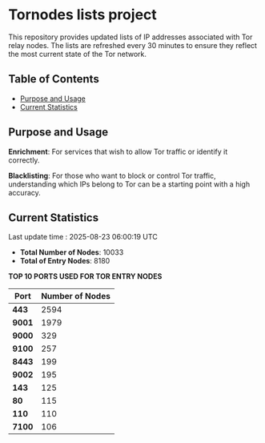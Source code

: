 # Tornodes lists project

This repository provides updated lists of IP addresses associated with Tor relay nodes. The lists are refreshed every 30 minutes to ensure they reflect the most current state of the Tor network.

## Table of Contents

- [Purpose and Usage](#purpose-and-usage)
- [Current Statistics](#current-statistics)


## Purpose and Usage

**Enrichment**: For services that wish to allow Tor traffic or identify it correctly.

**Blacklisting**: For those who want to block or control Tor traffic, understanding which IPs belong to Tor can be a starting point with a high accuracy.

## Current Statistics

Last update time : 2025-08-23 06:00:19 UTC

- **Total Number of Nodes**: 10033
- **Total of Entry Nodes**: 8180

**TOP 10 PORTS USED FOR TOR ENTRY NODES**

| **Port** | **Number of Nodes** |
|------|-----------------|
| **443**   | 2594  |
| **9001**   | 1979  |
| **9000**   | 329  |
| **9100**   | 257  |
| **8443**   | 199  |
| **9002**   | 195  |
| **143**   | 125  |
| **80**   | 115  |
| **110**   | 110  |
| **7100**   | 106  |

